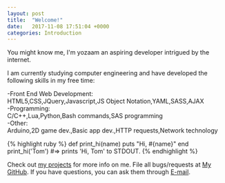 ```yaml
---
layout: post
title:  "Welcome!"
date:   2017-11-08 17:51:04 +0000
categories: Introduction
---
```

You might know me, I'm yozaam an aspiring developer intrigued by the internet.

I am currently studying computer engineering and have developed the following skills in my free time:

-Front End Web Development:<br>
    HTML5,CSS,JQuery,Javascript,JS Object Notation,YAML,SASS,AJAX<br>
-Programming:<br>
    C/C++,Lua,Python,Bash commands,SAS programming<br>
-Other:<br>
    Arduino,2D game dev.,Basic app dev.,HTTP requests,Network technology<br>



{% highlight ruby %}
def print_hi(name)
  puts "Hi, #{name}"
end
print_hi('Tom')
#=> prints 'Hi, Tom' to STDOUT.
{% endhighlight %}

Check out [my projects][jekyll-docs] for more info on me. File all bugs/requests at [My GitHub][jekyll-gh]. If you have questions, you can ask them through [E-mail][jekyll-talk].

[jekyll-docs]: http://codepen.io/yohaan
[jekyll-gh]:   https://github.com/yozaam
[jekyll-talk]: https://gmail.com/
